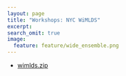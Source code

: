 ```yaml
---
layout: page
title: "Workshops: NYC WiMLDS"
excerpt:
search_omit: true
image:
  feature: feature/wide_ensemble.png
---
```


- [wimlds.zip](/workshops/wimlds/wimlds.zip)
